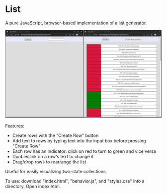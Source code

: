 # List

A pure JavaScript, browser-based implementation of a list generator.

![Uninitialized vs. Initialized List](/Screenshots/comparison.png 'Initialization comparison')

Features:

- Create rows with the "Create Row" button
- Add text to rows by typing text into the input box before pressing "Create Row"
- Each row has an indicator: click on red to turn to green and vice versa
- Doubleclick on a row's text to change it
- Drag/drop rows to rearrange the list

Useful for easily visualizing two-state collections.

To use: download "index.html", "behavior.js", and "styles.css" into a directory. Open index.html.
